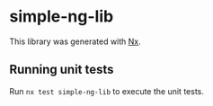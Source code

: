 # simple-ng-lib

This library was generated with [Nx](https://nx.dev).

## Running unit tests

Run `nx test simple-ng-lib` to execute the unit tests.
